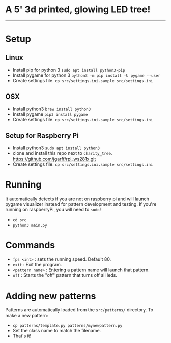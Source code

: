 # A 5' 3d printed, glowing LED tree!

-----------------------

# Setup

## Linux
- Install pip for python 3 `sudo apt install python3-pip`
- Install pygame for python 3 `python3 -m pip install -U pygame --user`
- Create settings file. `cp src/settings.ini.sample src/settings.ini`

## OSX
- Install python3 `brew install python3`
- Install pygame `pip3 install pygame`
- Create settings file. `cp src/settings.ini.sample src/settings.ini`

## Setup for Raspberry Pi
- Install python3 `sudo apt install python3`
- clone and install this repo next to `charity_tree`. https://github.com/jgarff/rpi_ws281x.git
- Create settings file. `cp src/settings.ini.sample src/settings.ini`


# Running
It automatically detects if you are not on raspberry pi and will launch
pygame visualizer instead for pattern development and testing. 
If you're running on raspberryPi, you will need to `sudo`!

- `cd src`
- `python3 main.py`


# Commands
- `fps <int>` : sets the running speed. Default 80.
- `exit` : Exit the program.
- `<pattern name>` : Entering a pattern name will launch that pattern.
- `off` : Starts the "off" pattern that turns off all leds.


# Adding new patterns
Patterns are automatically loaded from the `src/patterns/` directory.
To make a new pattern:
- `cp patterns/template.py patterns/mynewpattern.py`
- Set the class name to match the filename.
- That's it!
